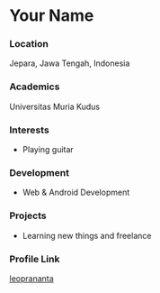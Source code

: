 # Your Name

### Location

Jepara, Jawa Tengah, Indonesia

### Academics

Universitas Muria Kudus

### Interests

- Playing guitar

### Development

- Web & Android Development

### Projects

- Learning new things and freelance

### Profile Link

[leoprananta](https://github.com/leoprananta)